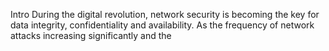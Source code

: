 Intro
During the digital revolution, network security is becoming the key for data integrity, confidentiality and availability. As the frequency of network attacks increasing significantly and the 